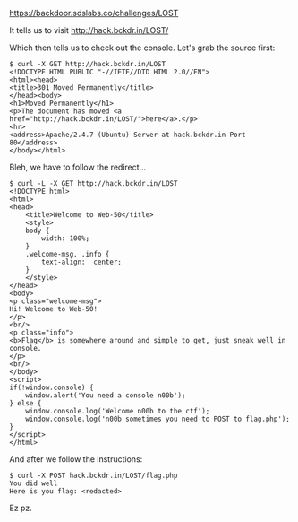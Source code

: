 https://backdoor.sdslabs.co/challenges/LOST

It tells us to visit http://hack.bckdr.in/LOST/

Which then tells us to check out the console. Let's grab the source first:

```
$ curl -X GET http://hack.bckdr.in/LOST
<!DOCTYPE HTML PUBLIC "-//IETF//DTD HTML 2.0//EN">
<html><head>
<title>301 Moved Permanently</title>
</head><body>
<h1>Moved Permanently</h1>
<p>The document has moved <a href="http://hack.bckdr.in/LOST/">here</a>.</p>
<hr>
<address>Apache/2.4.7 (Ubuntu) Server at hack.bckdr.in Port 80</address>
</body></html>
```

Bleh, we have to follow the redirect...

```
$ curl -L -X GET http://hack.bckdr.in/LOST
<!DOCTYPE html>
<html>
<head>
	<title>Welcome to Web-50</title>
	<style>
	body {
		width: 100%;
	}
	.welcome-msg, .info {
		text-align:  center;
	}
	</style>
</head>
<body>
<p class="welcome-msg">
Hi! Welcome to Web-50!
</p>
<br/>
<p class="info">
<b>Flag</b> is somewhere around and simple to get, just sneak well in console.
</p>
<br/>
</body>
<script>
if(!window.console) {
	window.alert('You need a console n00b');
} else {
	window.console.log('Welcome n00b to the ctf');
	window.console.log('n00b sometimes you need to POST to flag.php');
}
</script>
</html>
```

And after we follow the instructions:

```
$ curl -X POST hack.bckdr.in/LOST/flag.php
You did well
Here is you flag: <redacted>
```

Ez pz.
